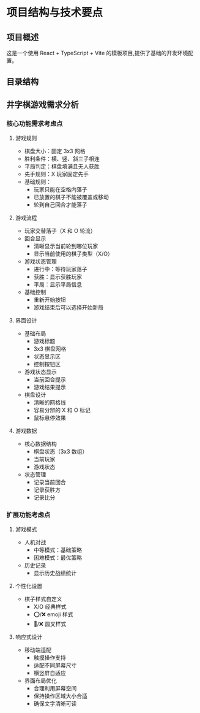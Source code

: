 # 项目结构与技术要点

## 项目概述
这是一个使用 React + TypeScript + Vite 的模板项目,提供了基础的开发环境配置。

## 目录结构 

## 井字棋游戏需求分析

### 核心功能需求考虑点
1. 游戏规则
   - 棋盘大小：固定 3x3 网格
   - 胜利条件：横、竖、斜三子相连
   - 平局判定：棋盘填满且无人获胜
   - 先手规则：X 玩家固定先手
   - 基础规则：
     * 玩家只能在空格内落子
     * 已放置的棋子不能被覆盖或移动
     * 轮到自己回合才能落子

2. 游戏流程
   - 玩家交替落子（X 和 O 轮流）
   - 回合显示
     * 清晰显示当前轮到哪位玩家
     * 显示当前使用的棋子类型（X/O）
   - 游戏状态管理
     * 进行中：等待玩家落子
     * 获胜：显示获胜玩家
     * 平局：显示平局信息
   - 基础控制
     * 重新开始按钮
     * 游戏结束后可以选择开始新局

3. 界面设计
   - 基础布局
     * 游戏标题
     * 3x3 棋盘网格
     * 状态显示区
     * 控制按钮区
   - 游戏状态显示
     * 当前回合提示
     * 游戏结果提示
   - 棋盘设计
     * 清晰的网格线
     * 容易分辨的 X 和 O 标记
     * 鼠标悬停效果

4. 游戏数据
   - 核心数据结构
     * 棋盘状态（3x3 数组）
     * 当前玩家
     * 游戏状态
   - 状态管理
     * 记录当前回合
     * 记录获胜方
     * 记录比分

### 扩展功能考虑点
1. 游戏模式
   - 人机对战
     * 中等模式：基础策略
     * 困难模式：最优策略
   - 历史记录
     * 显示历史战绩统计

2. 个性化设置
   - 棋子样式自定义
     * X/O 经典样式
     * ⭕/❌ emoji 样式
     * 🔵/❌ 圆叉样式

3. 响应式设计
   - 移动端适配
     * 触摸操作支持
     * 适配不同屏幕尺寸
     * 横竖屏自适应
   - 界面布局优化
     * 合理利用屏幕空间
     * 保持操作区域大小合适
     * 确保文字清晰可读
